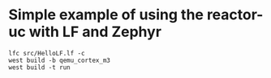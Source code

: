 # Simple example of using the reactor-uc with LF and Zephyr

```
lfc src/HelloLF.lf -c
west build -b qemu_cortex_m3
west build -t run
```